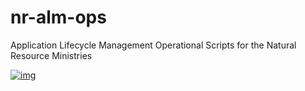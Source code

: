 # nr-alm-ops
Application Lifecycle Management Operational Scripts for the Natural Resource Ministries

[![img](https://img.shields.io/badge/Lifecycle-Experimental-339999)](https://https://github.com/bcgov/nr-alm-ops/edit/playing-with-badges/README.md)
